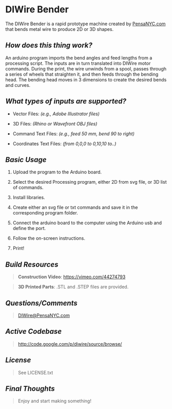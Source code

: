 # DIWire Bender

The DIWire Bender is a rapid prototype machine created by [PensaNYC.com](http://pensanyc.com/) that bends metal wire to produce 2D or 3D shapes.

## _How does this thing work?_

An arduino program imports the bend angles and feed lengths from a processing script. The inputs are in turn translated into DIWire motor commands. During the print, the wire unwinds from a spool, passes through a series of wheels that straighten it, and then feeds through the bending head. The bending head moves in 3 dimensions to create the desired bends and curves.

## _What types of inputs are supported?_

- Vector Files: _(e.g., Adobe Illustrator files)_

- 3D Files: _(Rhino or Wavefront OBJ files)_

- Command Text Files: _(e.g., feed 50 mm, bend 90 to right)_

- Coordinates Text Files: _(from 0,0,0 to 0,10,10 to..)_

## _Basic Usage_

1. Upload the program to the Arduino board.

2. Select the desired Processing program, either 2D from svg file, or 3D list of commands.

3. Install libraries.

4. Create either an svg file or txt commands and save it in the corresponding program folder.

5. Connect the arduino board to the computer using the Arduino usb and define the port.

6. Follow the on-screen instructions.

7. Print!

## _Build Resources_

> __Construction Video__: <https://vimeo.com/44274793>

> __3D Printed Parts__: .STL and .STEP files are provided.

## _Questions/Comments_

> <DIWire@PensaNYC.com>

## _Active Codebase_

> <http://code.google.com/p/diwire/source/browse/>

## _License_

> See LICENSE.txt

## _Final Thoughts_

> Enjoy and start making something!  